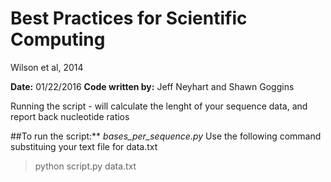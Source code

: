 # Best Practices for Scientific Computing
  Wilson et al, 2014
  
**Date:**  01/22/2016
**Code written by:** Jeff Neyhart and Shawn Goggins
  
Running the script - will calculate the lenght of your sequence data, and report back nucleotide ratios

##To run the script:** 
  *bases_per_sequence.py* 
  Use the following command substituing your text file for data.txt
  > python script.py data.txt

